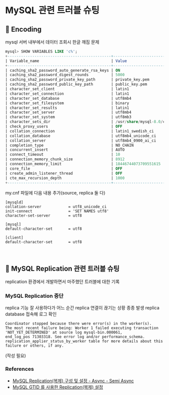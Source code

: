 # MySQL 관련 트러블 슈팅

## :pushpin: Encoding

mysql 서버 내부에서 데이터 조회시 한글 깨짐 문제

```sql
mysql> SHOW VARIABLES LIKE 'c%';
+----------------------------------------------+--------------------------------+
| Variable_name                                | Value                          |
+----------------------------------------------+--------------------------------+
| caching_sha2_password_auto_generate_rsa_keys | ON                             |
| caching_sha2_password_digest_rounds          | 5000                           |
| caching_sha2_password_private_key_path       | private_key.pem                |
| caching_sha2_password_public_key_path        | public_key.pem                 |
| character_set_client                         | latin1                         |
| character_set_connection                     | latin1                         |
| character_set_database                       | utf8mb4                        |
| character_set_filesystem                     | binary                         |
| character_set_results                        | latin1                         |
| character_set_server                         | utf8mb4                        |
| character_set_system                         | utf8mb3                        |
| character_sets_dir                           | /usr/share/mysql-8.0/charsets/ |
| check_proxy_users                            | OFF                            |
| collation_connection                         | latin1_swedish_ci              |
| collation_database                           | utf8mb4_unicode_ci             |
| collation_server                             | utf8mb4_0900_ai_ci             |
| completion_type                              | NO_CHAIN                       |
| concurrent_insert                            | AUTO                           |
| connect_timeout                              | 10                             |
| connection_memory_chunk_size                 | 8912                           |
| connection_memory_limit                      | 18446744073709551615           |
| core_file                                    | OFF                            |
| create_admin_listener_thread                 | OFF                            |
| cte_max_recursion_depth                      | 1000                           |
+----------------------------------------------+--------------------------------+
```

my.cnf 파일에 다음 내용 추가(source, replica 둘 다)
```
[mysqld]
collation-server            = utf8_unicode_ci
init-connect                = 'SET NAMES utf8'
character-set-server        = utf8

[mysql]
default-character-set       = utf8

[client]
default-character-set       = utf8
```

<br>

## :pushpin: MySQL Replication 관련 트러블 슈팅

replication 환경에서 개발하면서 마주했던 트러블에 대한 기록

### MySQL Replication 중단

replica 기능 잘 사용하다가 어느 순간 replica 연결이 끊기는 상황 종종 발생
replica database 접속해 로그 확인
```
Coordinator stopped because there were error(s) in the worker(s). 
The most recent failure being: Worker 1 failed executing transaction 'NOT_YET_DETERMINED' at source log mysql-bin.000061, 
end_log_pos 71303318. See error log and/or performance_schema.
replication_applier_status_by_worker table for more details about this failure or others, if any.
```

(작성 필요)

### References
- [MySQL Replication(복제) 구성 및 설정 - Async - Semi Async](https://hoing.io/archives/3111)
- [MySQL GTID 를 사용한 Replication(복제) 설정](https://hoing.io/archives/18445)